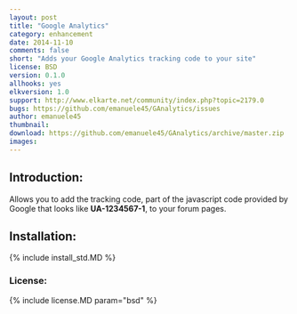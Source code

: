 ```yaml
---
layout: post
title: "Google Analytics"
category: enhancement
date: 2014-11-10
comments: false
short: "Adds your Google Analytics tracking code to your site"
license: BSD
version: 0.1.0
allhooks: yes
elkversion: 1.0
support: http://www.elkarte.net/community/index.php?topic=2179.0
bugs: https://github.com/emanuele45/GAnalytics/issues
author: emanuele45
thumbnail:
download: https://github.com/emanuele45/GAnalytics/archive/master.zip
images:
---
```


## Introduction:
Allows you to add the tracking code, part of the javascript code provided by Google that looks like <strong>UA-1234567-1</strong>, to your forum pages.

## Installation:
{% include install_std.MD %}

### License:
{% include license.MD param="bsd" %}